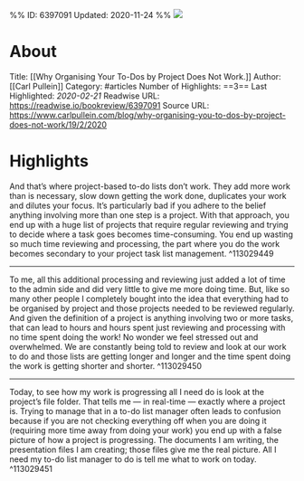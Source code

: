 %%
ID: 6397091
Updated: 2020-11-24
%%
![](https://readwise-assets.s3.amazonaws.com/static/images/article2.74d541386bbf.png)

# About
Title: [[Why Organising Your To-Dos by Project Does Not Work.]]
Author: [[Carl Pullein]]
Category: #articles
Number of Highlights: ==3==
Last Highlighted: *2020-02-21*
Readwise URL: https://readwise.io/bookreview/6397091
Source URL: https://www.carlpullein.com/blog/why-organising-you-to-dos-by-project-does-not-work/19/2/2020


# Highlights 
And that’s where project-based to-do lists don’t work. They add more work than is necessary, slow down getting the work done, duplicates your work and dilutes your focus. It’s particularly bad if you adhere to the belief anything involving more than one step is a project. With that approach, you end up with a huge list of projects that require regular reviewing and trying to decide where a task goes becomes time-consuming. You end up wasting so much time reviewing and processing, the part where you do the work becomes secondary to your project task list management.  ^113029449

---

To me, all this additional processing and reviewing just added a lot of time to the admin side and did very little to give me more doing time. But, like so many other people I completely bought into the idea that everything had to be organised by project and those projects needed to be reviewed regularly. And given the definition of a project is anything involving two or more tasks, that can lead to hours and hours spent just reviewing and processing with no time spent doing the work! No wonder we feel stressed out and overwhelmed. We are constantly being told to review and look at our work to do and those lists are getting longer and longer and the time spent doing the work is getting shorter and shorter.  ^113029450

---

Today, to see how my work is progressing all I need do is look at the project’s file folder. That tells me — in real-time — exactly where a project is. Trying to manage that in a to-do list manager often leads to confusion because if you are not checking everything off when you are doing it (requiring more time away from doing your work) you end up with a false picture of how a project is progressing. The documents I am writing, the presentation files I am creating; those files give me the real picture. All I need my to-do list manager to do is tell me what to work on today.  ^113029451

